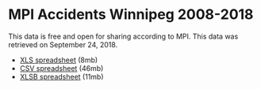 # MPI Accidents Winnipeg 2008-2018

This data is free and open for sharing according to MPI. This data was retrieved on September 24, 2018.

* [XLS spreadsheet](/mpi_accidents_winnipeg_2008_to_2018.xls) (8mb)
* [CSV spreadsheet](/mpi_accidents_winnipeg_2008_to_2018.csv) (46mb)
* [XLSB spreadsheet](/mpi_accidents_winnipeg_2008_to_2018.xlsb) (11mb)
